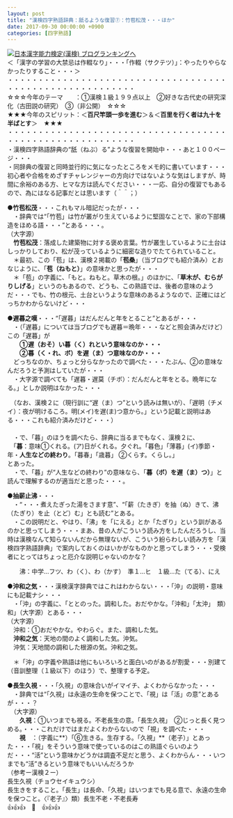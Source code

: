 ```yaml
---
layout: post
title: "漢検四字熟語辞典：舐るような復習⑦：竹苞松茂・・・ほか"
date: 2017-09-30 00:00:00 +0900
categories: [四字熟語]
---
```


[![](/syuusyuu9701/assets/images/漢検四字熟語辞典：舐るような復習⑦：竹苞松茂・・・ほか-br_c_3028_1.gif)](http://blog.with2.net/link.php?1659096:3028 "日本漢字能力検定(漢検) ブログランキングへ")[日本漢字能力検定(漢検) ブログランキングへ](http://blog.with2.net/link.php?1659096:3028)  
＜「漢字の学習の大禁忌は作輟なり」・・・「作輟（サクテツ）」：やったりやらなかったりすること・・・＞  
・・・・・・・・・・・・・・・・・・・・・・・・・・・・・・・・・・・・・・・・・・・・・・・・・・・・・・・・・  
☆☆☆今年のテーマ　　：①漢検１級１９９点以上　②好きな古代史の研究深化（古田説の研究）　③（非公開）　☆☆☆　　  
★★★今年のスピリット：＜**百尺竿頭一歩を進む**＞＆＜**百里を行く者は九十を半ばとす**＞　★★★  
・・・・・・・・・・・・・・・・・・・・・・・・・・・・・・・・・・・・・・・・・・・・・・・・・・・・・・・・・  
・漢検四字熟語辞典の“舐（ねぶ）る”ような復習を開始中・・・あと１００ページ・・・  
・同辞典の復習と同時並行的に気になったところをメモ的に書いています・・・初心者や合格をめざすチャレンジャーの方向けではないような気はしますが、時間に余裕のある方、ヒマな方は読んでください・・・一応、自分の復習でもあるので、為にはなる記事だとは思います（＾＾；）  
  
●**竹苞松茂**・・・これもマル暗記だったが・・・  
　・辞典では“「竹苞」は竹が叢がり生えているように堅固なことで、家の下部構造をほめる語・・・”とある・・・。  
（大字源）  
　**竹苞松茂**：落成した建築物に対する褒め言葉。竹が叢生しているように土台はしっかりしており、松が茂っているように細密な造りでたてられていること。  
　＊最初、この「苞」は、漢検２掲載の「**苞桑**」（当ブログでも紹介済み）とおなじように、「**苞（ねもと）**」の意味かと思ったが・・・  
　＊「苞」の字義に、「もと。ねもと。草木の根。」のほかに、「**草木が、むらがりしげる**」というのもあるので、どうも、この熟語では、後者の意味のようだ・・・でも、竹の根元、土台というような意味のあるようなので、正確にはどっちかわからないけど・・・  
  
●**遅暮之嘆**・・・“「遅暮」はだんだんと年をとること”とあるが・・・  
　・（「遅暮」については当ブログでも遅暮＝晩年・・・などと照会済みだけど）この「遅暮」が  
　　**①遅（おそ）い暮（く）れという意味なのか・・・  
　　②暮（く・れ、ボ）を遅（ま）つ意味なのか・・・**  
　どっちなのか、ちょっと分らなかったので調べた・・・たぶん、②の意味なんだろうと予測はしていたが・・・  
　・大字源で調べても「遅暮・遅莫（チボ）：だんだんと年をとる。晩年になる。」としか説明はなかった・・・  
  
　（なお、漢検２に（現行訓に“遅（ま）つ”という読みは無いが）、「遅明（チメイ）：夜が明けるころ。明(メイ)を遅(ま)つ意から。」という記載と説明はある・・・これも紹介済みだけど・・・）  
　  
　・で、「暮」のほうを調べたら、辞典に当るまでもなく、漢検２に、  
　「**暮**：意味①くれる。(ア)日がくれる。夕ぐれ。「暮色」「薄暮」(イ)季節・年・**人生などの終わり**。「暮春」「歳暮」 ②くらす。くらし。」  
とあった。  
　・で、「暮」が“人生などの終わり”の意味なら、「**暮（ボ）を遅（ま）つ）**」と読んで理解するのが適当だと思った・・・。  
  
●**抽薪止沸**・・・  
　・“・・・煮えたぎった湯をさます意”、“「薪（たきぎ）を抽（ぬ）きて、沸（たぎり）を止（とど）む」とも読む”とある。  
　・この説明だと、やはり、「沸」を「にえる」とか「たぎり」という訓があるのかと思ってしまう・・・まあ、昔の人がこういう読み方をしたんだろうし、当時は漢検なんて知らないんだから無理ないが、こういう紛らわしい読み方を「漢検四字熟語辞典」で案内しておくのはいかがなものかと思ってしまう・・・受検者にとってはちょっと厄介な説明じゃないのかな？  
  
　　沸：中学…フツ、わ（く）、わ（かす）　準１…ヒ　１級…た（てる）、にえ  
  
●**沖和之気**・・・漢検漢字辞典ではこれはわからない・・・「沖」の説明・意味にも記載ナシ・・・  
　・「沖」の字義に、「ととのった。調和した。おだやかな。「沖和」「太沖」　類）和」（大字源）とある・・・  
（大字源）  
　沖和：①おだやかな。やわらぐ。また、調和した気。  
　**沖和之気**：天地の間のよく調和した気。沖気。  
　沖気：天地間の調和した根源の気。沖和之気。  
  
　＊「沖」の字義や熟語は他にもいろいろと面白いのがあるが割愛・・・別建て（音訓整理（１級以下）のほう）で、整理する予定。  
  
●**長生久視**・・・「久視」の意味合いがイマイチ、よくわからなかった・・・  
　・辞典では“「久視」は永遠の生命を保つことで、「視」は「活」の意”とあるが・・・？  
　（大字源）  
　　**久視**：①いつまでも視る。不老長生の意。「長生久視」　②じっと長く見つめる。・・・これだけではまだよくわからないので「視」を調べた・・・  
　　**視**　：（字義に**）「⑥生きる。生存する。「久視」**（老子）」とあった・・・「視」をそういう意味で使っているのはこの熟語ぐらいのようだ・・・“活”という意味かどうかは調査不足だと思う、よくわからん・・・いつまでも“活”きるという意味でもいいんだろうか  
（参考ー漢検２ー）  
長生久視（チョウセイキュウシ）  
長生きをすること。「長生」は長命、「久視」はいつまでも見る意で、永遠の生命を保つこと。〈『老子』〉類）長生不老・不老長寿  
👍👍👍　🐔　👍👍👍